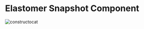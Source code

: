 # Elastomer Snapshot Component

![constructocat](https://octodex.github.com/images/constructocat2.jpg)
